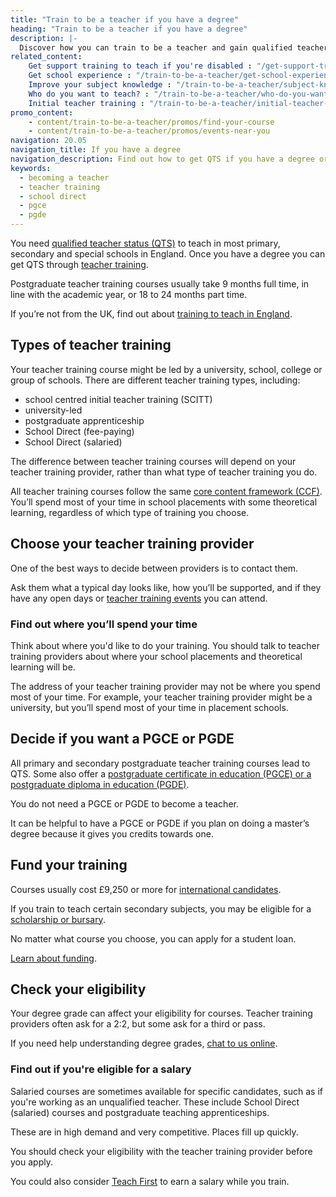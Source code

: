 ```yaml
---
title: "Train to be a teacher if you have a degree"
heading: "Train to be a teacher if you have a degree"
description: |-
  Discover how you can train to be a teacher and gain qualified teacher status (QTS) if you have a degree. Including school-led and university-led training.
related_content:
    Get support training to teach if you're disabled : "/get-support-training-to-teach-if-you-are-disabled"
    Get school experience : "/train-to-be-a-teacher/get-school-experience"
    Improve your subject knowledge : "/train-to-be-a-teacher/subject-knowledge-enhancement"
    Who do you want to teach? : "/train-to-be-a-teacher/who-do-you-want-to-teach"
    Initial teacher training : "/train-to-be-a-teacher/initial-teacher-training"
promo_content:
    - content/train-to-be-a-teacher/promos/find-your-course
    - content/train-to-be-a-teacher/promos/events-near-you
navigation: 20.05
navigation_title: If you have a degree
navigation_description: Find out how to get QTS if you have a degree or you’re studying for one now. There are different options you can choose.
keywords:
  - becoming a teacher
  - teacher training
  - school direct
  - pgce
  - pgde
---
```


You need [qualified teacher status (QTS)](/what-is-qts) to teach in most primary, secondary and special schools in England. Once you have a degree you can get QTS through [teacher training](/train-to-be-a-teacher/initial-teacher-training). 

Postgraduate teacher training courses usually take 9 months full time, in line with the academic year, or 18 to 24 months part time. 

If you’re not from the UK, find out about [training to teach in England](/non-uk-teachers/train-to-teach-in-england-as-an-international-student).

## Types of teacher training

Your teacher training course might be led by a university, school, college or group of schools. There are different teacher training types, including:

* school centred initial teacher training (SCITT)
* university-led
* postgraduate apprenticeship
* School Direct (fee-paying)
* School Direct (salaried)

The difference between teacher training courses will depend on your teacher training provider, rather than what type of teacher training you do.

All teacher training courses follow the same [core content framework (CCF)](https://www.gov.uk/government/publications/initial-teacher-training-itt-core-content-framework). You’ll spend most of your time in school placements with some theoretical learning, regardless of which type of training you choose.

## Choose your teacher training provider 

One of the best ways to decide between providers is to contact them.

Ask them what a typical day looks like, how you’ll be supported, and if they have any open days or [teacher training events](/events) you can attend.

### Find out where you’ll spend your time

Think about where you'd like to do your training. You should talk to teacher training providers about where your school placements and theoretical learning will be.

The address of your teacher training provider may not be where you spend most of your time. For example, your teacher training provider might be a university, but you’ll spend most of your time in placement schools.

## Decide if you want a PGCE or PGDE

All primary and secondary postgraduate teacher training courses lead to QTS. Some also offer a [postgraduate certificate in education (PGCE) or a postgraduate diploma in education (PGDE)](/what-is-a-pgce).

You do not need a PGCE or PGDE to become a teacher. 

It can be helpful to have a PGCE or PGDE if you plan on doing a master’s degree because it gives you credits towards one. 

## Fund your training

Courses usually cost £9,250 or more for [international candidates](/non-uk-teachers). 

If you train to teach certain secondary subjects, you may be eligible for a [scholarship or bursary](/funding-your-training#bursaries-and-scholarships).

No matter what course you choose, you can apply for a student loan.

[Learn about funding](/funding-your-training).

## Check your eligibility 

Your degree grade can affect your eligibility for courses. Teacher training providers often ask for a 2:2, but some ask for a third or pass.

If you need help understanding degree grades, [chat to us online](/train-to-be-a-teacher/if-you-have-a-degree#talk-to-us). 

### Find out if you're eligible for a salary  

Salaried courses are sometimes available for specific candidates, such as if you're working as an unqualified teacher. These include School Direct (salaried) courses and postgraduate teaching apprenticeships.

These are in high demand and very competitive. Places fill up quickly. 

You should check your eligibility with the teacher training provider before you apply. 

You could also consider [Teach First](https://www.teachfirst.org.uk/) to earn a salary while you train.
